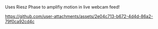 Uses Riesz Phase to amplifiy motion in live webcam feed! 

https://github.com/user-attachments/assets/2e04c713-b672-4d4d-86a2-79f0ca92cd4c

